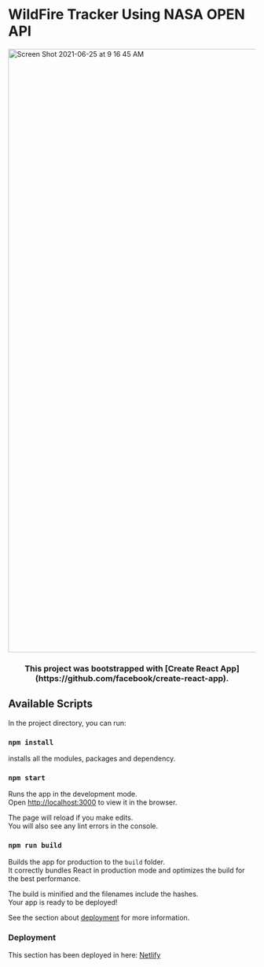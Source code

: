 # WildFire Tracker Using NASA OPEN API

<img width="1225" alt="Screen Shot 2021-06-25 at 9 16 45 AM" src="https://user-images.githubusercontent.com/58945964/123438204-163f7400-d596-11eb-8531-6a4c8495b8ea.png">


<h3 align = "center"> This project was bootstrapped with [Create React App](https://github.com/facebook/create-react-app). </h3>

## Available Scripts

In the project directory, you can run:

### `npm install`

installs all the modules, packages and dependency.

### `npm start`

Runs the app in the development mode.\
Open [http://localhost:3000](http://localhost:3000) to view it in the browser.

The page will reload if you make edits.\
You will also see any lint errors in the console.

### `npm run build`

Builds the app for production to the `build` folder.\
It correctly bundles React in production mode and optimizes the build for the best performance.

The build is minified and the filenames include the hashes.\
Your app is ready to be deployed!

See the section about [deployment](https://facebook.github.io/create-react-app/docs/deployment) for more information.

### Deployment

This section has been deployed in here: [Netlify](https://app.netlify.com/teams/shubham-uta/overview)

